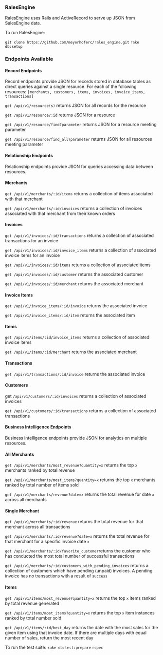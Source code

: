 ### RalesEngine

RalesEngine uses Rails and ActiveRecord to serve up JSON from SalesEngine data.

To run RalesEngine:

`git clone https://github.com/meyerhoferc/rales_engine.git`
`rake db:setup`

### Endpoints Available
#### Record Endpoints
Record endpoints provide JSON for records stored in database tables as direct queries against a single resource.
For each of the following resources: `[merchants, customers, items, invoices, invoice_items, transactions]`

`get /api/v1/resource(s)` returns JSON for all records for the resource

`get /api/v1/resource/:id` returns JSON for a resource

`get /api/v1/resource/find?parameter` returns JSON for a resource meeting parameter

`get /api/v1/resource/find_all?parameter` returns JSON for all resources meeting parameter

#### Relationship Endpoints
Relationship endpoints provide JSON for queries accessing data between resources.

#### Merchants
`get /api/v1/merchants/:id/items` returns a collection of items associated with that merchant

`get /api/v1/merchants/:id/invoices` returns a collection of invoices associated with that merchant from their known orders

#### Invoices
`get /api/v1/invoices/:id/transactions` returns a collection of associated transactions for an invoice

`get /api/v1/invoices/:id/invoice_items` returns a collection of associated invoice items for an invoice

`get /api/v1/invoices/:id/items` returns a collection of associated items

`get /api/v1/invoices/:id/customer` returns the associated customer

`get /api/v1/invoices/:id/merchant` returns the associated merchant

#### Invoice Items
`get /api/v1/invoice_items/:id/invoice` returns the associated invoice

`get /api/v1/invoice_items/:id/item` returns the associated item

#### Items
`get /api/v1/items/:id/invoice_items` returns a collection of associated invoice items

`get /api/v1/items/:id/merchant` returns the associated merchant

#### Transactions
`get /api/v1/transactions/:id/invoice` returns the associated invoice

#### Customers
get `/api/v1/customers/:id/invoices` returns a collection of associated invoices

`get /api/v1/customers/:id/transactions` returns a collection of associated transactions

#### Business Intelligence Endpoints
Business intelligence endpoints provide JSON for analytics on multiple resources.

#### All Merchants
`get /api/v1/merchants/most_revenue?quantity=x` returns the top `x` merchants ranked by total revenue

`get /api/v1/merchants/most_items?quantity=x` returns the top `x` merchants ranked by total number of items sold

`get /api/v1/merchants/revenue?date=x` returns the total revenue for date `x` across all merchants

#### Single Merchant
`get /api/v1/merchants/:id/revenue` returns the total revenue for that merchant across all transactions

`get /api/v1/merchants/:id/revenue?date=x` returns the total revenue for that merchant for a specific invoice date `x`

`get /api/v1/merchants/:id/favorite_customer`returns the customer who has conducted the most total number of successful transactions

`get /api/v1/merchants/:id/customers_with_pending_invoices` returns a collection of customers which have pending (unpaid) invoices. A pending invoice has no transactions with a result of `success`

#### Items
`get /api/v1/items/most_revenue?quantity=x` returns the top `x` items ranked by total revenue generated

`get /api/v1/items/most_items?quantity=x` returns the top `x` item instances ranked by total number sold

`get /api/v1/items/:id/best_day` returns the date with the most sales for the given item using that invoice date. If there are multiple days with equal number of sales, return the most recent day

To run the test suite:
`rake db:test:prepare`
`rspec`
